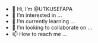 - 👋 Hi, I’m @UTKUSEFAPA
- 👀 I’m interested in ...
- 🌱 I’m currently learning ...
- 💞️ I’m looking to collaborate on ...
- 📫 How to reach me ...

<!---
UTKUSEFAPA/UTKUSEFAPA is a ✨ special ✨ repository because its `README.md` (this file) appears on your GitHub profile.
You can click the Preview link to take a look at your changes.
--->
